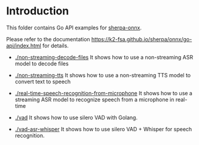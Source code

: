 # Introduction

This folder contains Go API examples for [sherpa-onnx][sherpa-onnx].

Please refer to the documentation
https://k2-fsa.github.io/sherpa/onnx/go-api/index.html
for details.

- [./non-streaming-decode-files](./non-streaming-decode-files) It shows how to use
  a non-streaming ASR model to decode files

- [./non-streaming-tts](./non-streaming-tts) It shows how to use a non-streaming TTS
  model to convert text to speech

- [./real-time-speech-recognition-from-microphone](./real-time-speech-recognition-from-microphone)
  It shows how to use a streaming ASR model to recognize speech from a microphone in real-time

- [./vad](./vad) It shows how to use silero VAD with Golang.

- [./vad-asr-whisper](./vad-asr-whisper) It shows how to use silero VAD + Whisper
  for speech recognition.

[sherpa-onnx]: https://github.com/k2-fsa/sherpa-onnx

